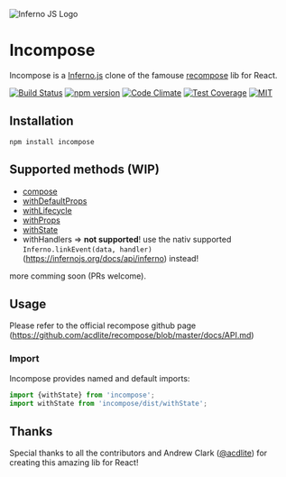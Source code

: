 ![Inferno JS Logo](https://cdn-images-1.medium.com/max/1600/1*NZoKqwcj_x9W1Zh-eWWeCw.png "Inferno JS")

# Incompose
Incompose is a [Inferno.js](https://infernojs.org/) clone of the famouse [recompose](https://github.com/acdlite/recompose) lib for React.

[![Build Status](https://semaphoreci.com/api/v1/open-source/incompose/branches/master/shields_badge.svg)](https://semaphoreci.com/open-source/incompose) [![npm version](https://badge.fury.io/js/incompose.svg)](https://badge.fury.io/js/incompose) [![Code Climate](https://codeclimate.com/github/zanettin/incompose/badges/gpa.svg)](https://codeclimate.com/github/zanettin/incompose) [![Test Coverage](https://codeclimate.com/github/zanettin/incompose/badges/coverage.svg)](https://codeclimate.com/github/zanettin/incompose/coverage) [![MIT](https://img.shields.io/npm/l/express.svg)]()

## Installation
```
npm install incompose
```

## Supported methods (WIP)
- [compose](https://github.com/acdlite/recompose/blob/master/docs/API.md#compose)
- [withDefaultProps](https://github.com/acdlite/recompose/blob/master/docs/API.md#defaultprops)
- [withLifecycle](https://github.com/acdlite/recompose/blob/master/docs/API.md#lifecycle)
- [withProps](https://github.com/acdlite/recompose/blob/master/docs/API.md#withprops)
- [withState](https://github.com/acdlite/recompose/blob/master/docs/API.md#withstate)
- withHandlers => **not supported**! use the nativ supported `Inferno.linkEvent(data, handler)` (https://infernojs.org/docs/api/inferno) instead!

more comming soon (PRs welcome).

## Usage
Please refer to the official recompose github page (https://github.com/acdlite/recompose/blob/master/docs/API.md)

### Import
Incompose provides named and default imports:
```javascript
import {withState} from 'incompose';
import withState from 'incompose/dist/withState';
```

## Thanks
Special thanks to all the contributors and Andrew Clark ([@acdlite](https://twitter.com/acdlite)) for creating this amazing lib for React!
